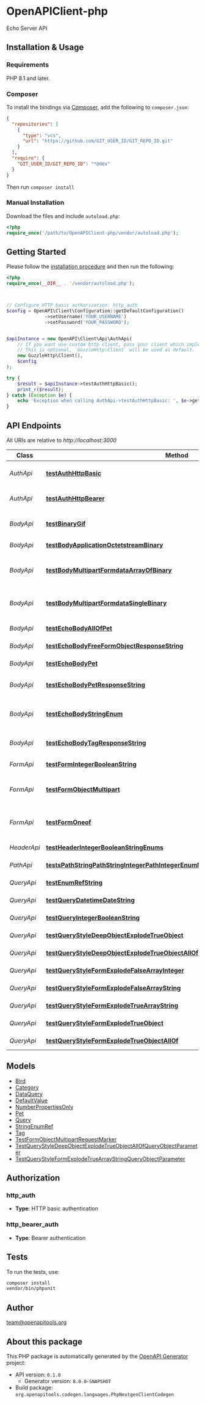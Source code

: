 # OpenAPIClient-php

Echo Server API


## Installation & Usage

### Requirements

PHP 8.1 and later.

### Composer

To install the bindings via [Composer](https://getcomposer.org/), add the following to `composer.json`:

```json
{
  "repositories": [
    {
      "type": "vcs",
      "url": "https://github.com/GIT_USER_ID/GIT_REPO_ID.git"
    }
  ],
  "require": {
    "GIT_USER_ID/GIT_REPO_ID": "*@dev"
  }
}
```

Then run `composer install`

### Manual Installation

Download the files and include `autoload.php`:

```php
<?php
require_once('/path/to/OpenAPIClient-php/vendor/autoload.php');
```

## Getting Started

Please follow the [installation procedure](#installation--usage) and then run the following:

```php
<?php
require_once(__DIR__ . '/vendor/autoload.php');



// Configure HTTP basic authorization: http_auth
$config = OpenAPI\Client\Configuration::getDefaultConfiguration()
              ->setUsername('YOUR_USERNAME')
              ->setPassword('YOUR_PASSWORD');


$apiInstance = new OpenAPI\Client\Api\AuthApi(
    // If you want use custom http client, pass your client which implements `GuzzleHttp\ClientInterface`.
    // This is optional, `GuzzleHttp\Client` will be used as default.
    new GuzzleHttp\Client(),
    $config
);

try {
    $result = $apiInstance->testAuthHttpBasic();
    print_r($result);
} catch (Exception $e) {
    echo 'Exception when calling AuthApi->testAuthHttpBasic: ', $e->getMessage(), PHP_EOL;
}

```

## API Endpoints

All URIs are relative to *http://localhost:3000*

Class | Method | HTTP request | Description
------------ | ------------- | ------------- | -------------
*AuthApi* | [**testAuthHttpBasic**](docs/Api/AuthApi.md#testauthhttpbasic) | **POST** /auth/http/basic | To test HTTP basic authentication
*AuthApi* | [**testAuthHttpBearer**](docs/Api/AuthApi.md#testauthhttpbearer) | **POST** /auth/http/bearer | To test HTTP bearer authentication
*BodyApi* | [**testBinaryGif**](docs/Api/BodyApi.md#testbinarygif) | **POST** /binary/gif | Test binary (gif) response body
*BodyApi* | [**testBodyApplicationOctetstreamBinary**](docs/Api/BodyApi.md#testbodyapplicationoctetstreambinary) | **POST** /body/application/octetstream/binary | Test body parameter(s)
*BodyApi* | [**testBodyMultipartFormdataArrayOfBinary**](docs/Api/BodyApi.md#testbodymultipartformdataarrayofbinary) | **POST** /body/application/octetstream/array_of_binary | Test array of binary in multipart mime
*BodyApi* | [**testBodyMultipartFormdataSingleBinary**](docs/Api/BodyApi.md#testbodymultipartformdatasinglebinary) | **POST** /body/application/octetstream/single_binary | Test single binary in multipart mime
*BodyApi* | [**testEchoBodyAllOfPet**](docs/Api/BodyApi.md#testechobodyallofpet) | **POST** /echo/body/allOf/Pet | Test body parameter(s)
*BodyApi* | [**testEchoBodyFreeFormObjectResponseString**](docs/Api/BodyApi.md#testechobodyfreeformobjectresponsestring) | **POST** /echo/body/FreeFormObject/response_string | Test free form object
*BodyApi* | [**testEchoBodyPet**](docs/Api/BodyApi.md#testechobodypet) | **POST** /echo/body/Pet | Test body parameter(s)
*BodyApi* | [**testEchoBodyPetResponseString**](docs/Api/BodyApi.md#testechobodypetresponsestring) | **POST** /echo/body/Pet/response_string | Test empty response body
*BodyApi* | [**testEchoBodyStringEnum**](docs/Api/BodyApi.md#testechobodystringenum) | **POST** /echo/body/string_enum | Test string enum response body
*BodyApi* | [**testEchoBodyTagResponseString**](docs/Api/BodyApi.md#testechobodytagresponsestring) | **POST** /echo/body/Tag/response_string | Test empty json (request body)
*FormApi* | [**testFormIntegerBooleanString**](docs/Api/FormApi.md#testformintegerbooleanstring) | **POST** /form/integer/boolean/string | Test form parameter(s)
*FormApi* | [**testFormObjectMultipart**](docs/Api/FormApi.md#testformobjectmultipart) | **POST** /form/object/multipart | Test form parameter(s) for multipart schema
*FormApi* | [**testFormOneof**](docs/Api/FormApi.md#testformoneof) | **POST** /form/oneof | Test form parameter(s) for oneOf schema
*HeaderApi* | [**testHeaderIntegerBooleanStringEnums**](docs/Api/HeaderApi.md#testheaderintegerbooleanstringenums) | **GET** /header/integer/boolean/string/enums | Test header parameter(s)
*PathApi* | [**testsPathStringPathStringIntegerPathIntegerEnumNonrefStringPathEnumRefStringPath**](docs/Api/PathApi.md#testspathstringpathstringintegerpathintegerenumnonrefstringpathenumrefstringpath) | **GET** /path/string/{path_string}/integer/{path_integer}/{enum_nonref_string_path}/{enum_ref_string_path} | Test path parameter(s)
*QueryApi* | [**testEnumRefString**](docs/Api/QueryApi.md#testenumrefstring) | **GET** /query/enum_ref_string | Test query parameter(s)
*QueryApi* | [**testQueryDatetimeDateString**](docs/Api/QueryApi.md#testquerydatetimedatestring) | **GET** /query/datetime/date/string | Test query parameter(s)
*QueryApi* | [**testQueryIntegerBooleanString**](docs/Api/QueryApi.md#testqueryintegerbooleanstring) | **GET** /query/integer/boolean/string | Test query parameter(s)
*QueryApi* | [**testQueryStyleDeepObjectExplodeTrueObject**](docs/Api/QueryApi.md#testquerystyledeepobjectexplodetrueobject) | **GET** /query/style_deepObject/explode_true/object | Test query parameter(s)
*QueryApi* | [**testQueryStyleDeepObjectExplodeTrueObjectAllOf**](docs/Api/QueryApi.md#testquerystyledeepobjectexplodetrueobjectallof) | **GET** /query/style_deepObject/explode_true/object/allOf | Test query parameter(s)
*QueryApi* | [**testQueryStyleFormExplodeFalseArrayInteger**](docs/Api/QueryApi.md#testquerystyleformexplodefalsearrayinteger) | **GET** /query/style_form/explode_false/array_integer | Test query parameter(s)
*QueryApi* | [**testQueryStyleFormExplodeFalseArrayString**](docs/Api/QueryApi.md#testquerystyleformexplodefalsearraystring) | **GET** /query/style_form/explode_false/array_string | Test query parameter(s)
*QueryApi* | [**testQueryStyleFormExplodeTrueArrayString**](docs/Api/QueryApi.md#testquerystyleformexplodetruearraystring) | **GET** /query/style_form/explode_true/array_string | Test query parameter(s)
*QueryApi* | [**testQueryStyleFormExplodeTrueObject**](docs/Api/QueryApi.md#testquerystyleformexplodetrueobject) | **GET** /query/style_form/explode_true/object | Test query parameter(s)
*QueryApi* | [**testQueryStyleFormExplodeTrueObjectAllOf**](docs/Api/QueryApi.md#testquerystyleformexplodetrueobjectallof) | **GET** /query/style_form/explode_true/object/allOf | Test query parameter(s)

## Models

- [Bird](docs/Model/Bird.md)
- [Category](docs/Model/Category.md)
- [DataQuery](docs/Model/DataQuery.md)
- [DefaultValue](docs/Model/DefaultValue.md)
- [NumberPropertiesOnly](docs/Model/NumberPropertiesOnly.md)
- [Pet](docs/Model/Pet.md)
- [Query](docs/Model/Query.md)
- [StringEnumRef](docs/Model/StringEnumRef.md)
- [Tag](docs/Model/Tag.md)
- [TestFormObjectMultipartRequestMarker](docs/Model/TestFormObjectMultipartRequestMarker.md)
- [TestQueryStyleDeepObjectExplodeTrueObjectAllOfQueryObjectParameter](docs/Model/TestQueryStyleDeepObjectExplodeTrueObjectAllOfQueryObjectParameter.md)
- [TestQueryStyleFormExplodeTrueArrayStringQueryObjectParameter](docs/Model/TestQueryStyleFormExplodeTrueArrayStringQueryObjectParameter.md)

## Authorization

### http_auth

- **Type**: HTTP basic authentication


### http_bearer_auth

- **Type**: Bearer authentication

## Tests

To run the tests, use:

```bash
composer install
vendor/bin/phpunit
```

## Author

team@openapitools.org

## About this package

This PHP package is automatically generated by the [OpenAPI Generator](https://openapi-generator.tech) project:

- API version: `0.1.0`
    - Generator version: `8.0.0-SNAPSHOT`
- Build package: `org.openapitools.codegen.languages.PhpNextgenClientCodegen`
